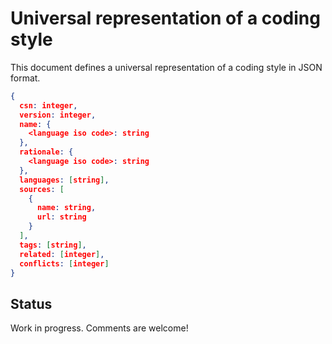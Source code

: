 # Universal representation of a coding style

This document defines a universal representation of a coding style in JSON format.

```json
{
  csn: integer,
  version: integer,
  name: {
    <language iso code>: string
  },
  rationale: {
    <language iso code>: string
  },
  languages: [string],
  sources: [
    {
      name: string,
      url: string
    }
  ],
  tags: [string],
  related: [integer],
  conflicts: [integer]
}
```

## Status

Work in progress.
Comments are welcome!

